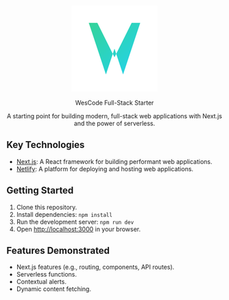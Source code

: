 
<div align="center">
  <img src="./public/logo.svg" alt="WesCode Logo" width="200" height="200" />

WesCode Full-Stack Starter

A starting point for building modern, full-stack web applications with Next.js and the power of serverless.</div>

## Key Technologies

-   [Next.js](https://nextjs.org/): A React framework for building performant web applications.
-   [Netlify](https://www.netlify.com/): A platform for deploying and hosting web applications.

## Getting Started

1.  Clone this repository.
2.  Install dependencies: `npm install`
3.  Run the development server: `npm run dev`
4.  Open [http://localhost:3000](http://localhost:3000) in your browser.

## Features Demonstrated

-   Next.js features (e.g., routing, components, API routes).
-   Serverless functions.
-   Contextual alerts.
-   Dynamic content fetching.



